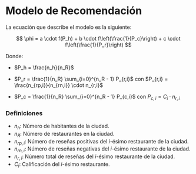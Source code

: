 # Modelo de Recomendación

La ecuación que describe el modelo es la siguiente:

$$
\phi = a \cdot f(P_h) + b \cdot f\left(\frac{1}{P_c}\right) + c \cdot f\left(\frac{1}{P_r}\right)
$$

Donde:

- $P_h = \frac{n_h}{n_R}$

- $P_r = \frac{1}{n_R} \sum_{i=0}^{n_R - 1} P_{r,i}$ con $P_{r,i} = \frac{n_{rp,i}}{n_{rn,i}} \cdot n_{r,i}$

- $P_c = \frac{1}{n_R} \sum_{i=0}^{n_R - 1} P_{c,i}$ con $P_{c,i} = C_i \cdot n_{r,i}$

### Definiciones

- $n_h:$ Número de habitantes de la ciudad.
- $n_R:$ Número de restaurantes en la ciudad.
- $n_{rp,i}:$ Número de reseñas positivas del $i$-ésimo restaurante de la ciudad.
- $n_{rn,i}:$ Número de reseñas negativas del $i$-ésimo restaurante de la ciudad.
- $n_{r,i}:$ Número total de reseñas del $i$-ésimo restaurante de la ciudad.
- $C_i:$ Calificación del $i$-ésimo restaurante.
